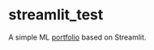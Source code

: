 # streamlit_test
A simple ML [portfolio](https://santoniothefirst-streamlit-test-main-se376s.streamlit.app/) based on Streamlit.
